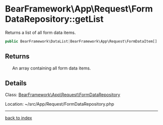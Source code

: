 # BearFramework\App\Request\FormDataRepository::getList

Returns a list of all form data items.

```php
public BearFramework\DataList|BearFramework\App\Request\FormDataItem[] getList ( void )
```

## Returns

&nbsp;&nbsp;&nbsp;&nbsp;&nbsp;&nbsp;An array containing all form data items.

## Details

Class: [BearFramework\App\Request\FormDataRepository](bearframework.app.request.formdatarepository.class.md)

Location: ~/src/App/Request/FormDataRepository.php

---

[back to index](index.md)


